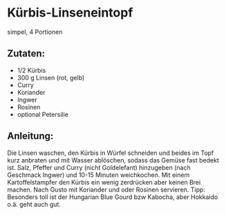 Kürbis-Linseneintopf
===
simpel, 4 Portionen

Zutaten:
---
- 1/2  Kürbis
- 300 g Linsen (rot, gelb)
-   Curry
-   Koriander
-   Ingwer
-   Rosinen
-  optional Petersilie

Anleitung:
---
Die Linsen waschen, den Kürbis in Würfel schneiden und beides im Topf kurz anbraten und mit Wasser ablöschen, sodass das Gemüse fast bedekt ist.
Salz, Pfeffer und Curry (nicht Goldelefant) hinzugeben (nach Geschmack Ingwer) und 10-15 Minuten weichkochen.
Mit einem Kartoffelstampfer den Kürbis ein wenig zerdrücken aber keinen Brei machen.
Nach Gusto mit Koriander und oder Rosinen servieren.
Tipp: Besonders toll ist der Hungarian Blue Gourd bzw Kabocha, aber Hokkaido o.ä. geht auch gut.